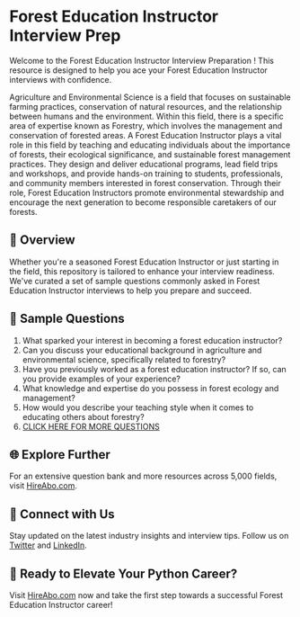 # Forest Education Instructor Interview Prep

Welcome to the Forest Education Instructor Interview Preparation ! This resource is designed to help you ace your Forest Education Instructor interviews with confidence.

Agriculture and Environmental Science is a field that focuses on sustainable farming practices, conservation of natural resources, and the relationship between humans and the environment. Within this field, there is a specific area of expertise known as Forestry, which involves the management and conservation of forested areas. A Forest Education Instructor plays a vital role in this field by teaching and educating individuals about the importance of forests, their ecological significance, and sustainable forest management practices. They design and deliver educational programs, lead field trips and workshops, and provide hands-on training to students, professionals, and community members interested in forest conservation. Through their role, Forest Education Instructors promote environmental stewardship and encourage the next generation to become responsible caretakers of our forests.

## 🚀 Overview

Whether you're a seasoned Forest Education Instructor or just starting in the field, this repository is tailored to enhance your interview readiness. We've curated a set of sample questions commonly asked in Forest Education Instructor interviews to help you prepare and succeed.

## 📝 Sample Questions

1. What sparked your interest in becoming a forest education instructor?
2. Can you discuss your educational background in agriculture and environmental science, specifically related to forestry?
3. Have you previously worked as a forest education instructor? If so, can you provide examples of your experience?
4. What knowledge and expertise do you possess in forest ecology and management?
5. How would you describe your teaching style when it comes to educating others about forestry?
6. [CLICK HERE FOR MORE QUESTIONS](https://hireabo.com/job/10_2_32/Forest%20Education%20Instructor)

## 🌐 Explore Further

For an extensive question bank and more resources across 5,000 fields, visit [HireAbo.com](https://www.hireabo.com).

## 📱 Connect with Us

Stay updated on the latest industry insights and interview tips. Follow us on [Twitter](https://twitter.com/hireabo) and [LinkedIn](https://www.linkedin.com/in/hire-abo-3609972a8/).

## 🚀 Ready to Elevate Your Python Career?

Visit [HireAbo.com](https://www.hireabo.com) now and take the first step towards a successful Forest Education Instructor career!